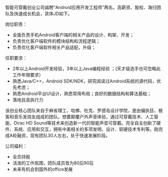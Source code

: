 智能可穿戴创业公司诚聘“Android应用开发工程师”两名，高薪资、股权、海归团队及快速成长机会，具体JD如下。


岗位职责：

- 全面负责手机Android客户端的相关产品的设计、构架、开发；
- 负责优化客户端软件的模块结构和流程逻辑；
- 负责优化客户端软件相关产品适配，升级；

任职要求：

- 2年以上Android开发经验，3年以上Java编程经验 ；(天才级选手也可忽略此工作年限要求）
- 熟悉Java/C++，Android SDK/NDK，研究阅读过Android系统的源代码，优先考虑；
- 熟悉Android平台UI设计，熟悉常用布局；良好的数据结构和算法基础；
- 落地且高执行力

该创业核心团队来自于麻省理工、哈佛、杜克、罗德岛设计学院，是由偏执狂、极客和音乐发烧友组成的团队。想要颠覆户外声音体验，通过可穿戴技术、人工智能、Dirac HD Sound等技术来创造新一代的智能声音可穿戴。完全自主创新了硬件、系统、应用和交互，拥有中美相关的多项发明、设计、软硬技术专利等。刚完成A轮融资，现有团队30人左右，处于快速发展阶段。


公司福利：

- 全员持股
- 活泼的工作氛围，团队成员皆为80后90后
- 未来有机会到国外的office发展
